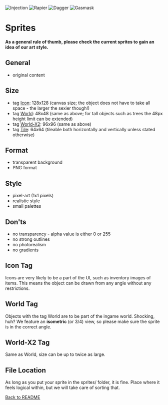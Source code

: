 ![Injection](sprites/consumables/injection.png)
![Rapier](sprites/weapons/rapier.png)
![Dagger](sprites/weapons/dagger.png)
![Gasmask](sprites/weapons/bullet.png)

# Sprites

**As a general rule of thumb, please check the current sprites to gain an idea of our art style.**

## General

- original content

## Size

- tag [Icon](https://github.com/doficia/project-cordon-sprites/issues?q=is%3Aissue+is%3Aopen+label%3Aicon): 128x128 (canvas size; the object does not have to take all space - the larger the sexier though!)
- tag [World](https://github.com/doficia/project-cordon-sprites/issues?q=is%3Aissue+is%3Aopen+label%3Aworld): 48x48 (same as above; for tall objects such as trees the 48px height limit can be extended)
- tag [World-X2](https://github.com/doficia/project-cordon-sprites/issues?q=is%3Aissue+is%3Aopen+label%3Aworld-x2): 96x96 (same as above)
- tag [Tile](https://github.com/doficia/project-cordon-sprites/issues?q=is%3Aissue+is%3Aopen+label%3Atile): 64x64 (tileable both horizontally and vertically unless stated otherwise)

## Format

- transparent background
- PNG format

## Style

- pixel-art (1x1 pixels)
- realistic style
- small palettes

## Don'ts

- no transparency - alpha value is either 0 or 255
- no strong outlines
- no photorealism
- no gradients

## Icon Tag

Icons are very likely to be a part of the UI, such as inventory images of items. This means the object can be drawn from any angle without any restrictions.

## World Tag

Objects with the tag World are to be part of the ingame world. Shocking, huh? We feature an **isometric** (or 3/4) view, so please make sure the sprite is in the correct angle.

## World-X2 Tag

Same as World, size can be up to twice as large.

## File Location

As long as you put your sprite in the sprites/ folder, it is fine. Place where it feels logical within, but we will take care of sorting that.

[Back to README](README.md)
